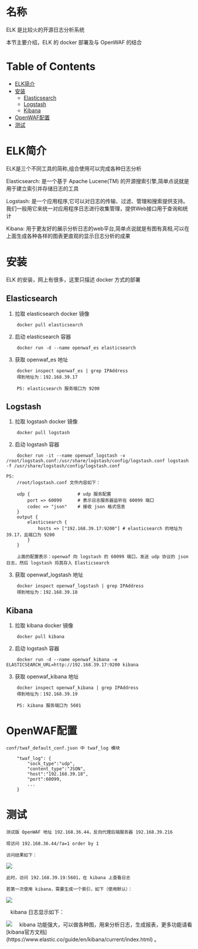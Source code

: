 名称
====

ELK 是比较火的开源日志分析系统

本节主要介绍，ELK 的 docker 部署及与 OpenWAF 的结合

Table of Contents
=================

* [ELK简介](#elk简介)
* [安装](#安装)
    * [Elasticsearch](#elasticsearch)
    * [Logstash](#logstash)
    * [Kibana](#kibana)
* [OpenWAF配置](#openwaf配置)
* [测试](#测试)

ELK简介
=======

ELK是三个不同工具的简称,组合使用可以完成各种日志分析

Elasticsearch: 是一个基于 Apache Lucene(TM) 的开源搜索引擎,简单点说就是用于建立索引并存储日志的工具

Logstash: 是一个应用程序,它可以对日志的传输、过滤、管理和搜索提供支持。我们一般用它来统一对应用程序日志进行收集管理，提供Web接口用于查询和统计

Kibana: 用于更友好的展示分析日志的web平台,简单点说就是有图有真相,可以在上面生成各种各样的图表更直观的显示日志分析的成果


安装
====

ELK 的安装，网上有很多，这里只描述 docker 方式的部署

Elasticsearch
-------------

1. 拉取 elasticsearch docker 镜像  
```
    docker pull elasticsearch  
```

2. 启动 elasticsearch 容器  
```
    docker run -d --name openwaf_es elasticsearch  
```

3. 获取 openwaf_es 地址  
```
    docker inspect openwaf_es | grep IPAddress  
    得到地址为：192.168.39.17
    
    PS: elasticsearch 服务端口为 9200
```

Logstash
--------

1. 拉取 logstash docker 镜像  
```
    docker pull logstash
```

2. 启动 logstash 容器
```
    docker run -it --name openwaf_logstash -v /root/logstash.conf:/usr/share/logstash/config/logstash.conf logstash -f /usr/share/logstash/config/logstash.conf
    
PS:
    /root/logstash.conf 文件内容如下：
    
    udp {                  # udp 服务配置
        port => 60099      # 表示日志服务器监听在 60099 端口
        codec => "json"    # 接收 json 格式信息
    }
    output {
        elasticsearch {
            hosts => ["192.168.39.17:9200"] # elasticsearch 的地址为 39.17，且端口为 9200
        }
    }
    
    上面的配置表示：openwaf 向 logstash 的 60099 端口，发送 udp 协议的 json 日志，然后 logstash 将其存入 Elasticsearch
```

3. 获取 openwaf_logstash 地址  
```
    docker inspect openwaf_logstash | grep IPAddress  
    得到地址为：192.168.39.18
```

Kibana
------

1. 拉取 kibana docker 镜像  
```
    docker pull kibana
```

2. 启动 logstash 容器
```
    docker run -d --name openwaf_kibana -e ELASTICSEARCH_URL=http://192.168.39.17:9200 kibana
```

3. 获取 openwaf_kibana 地址  
```
    docker inspect openwaf_kibana | grep IPAddress  
    得到地址为：192.168.39.19
    
    PS: kibana 服务端口为 5601
```

OpenWAF配置
===========

    conf/twaf_default_conf.json 中 twaf_log 模块
    
```
    "twaf_log": {
        "sock_type":"udp",
        "content_type":"JSON",
        "host":"192.168.39.18",
        "port":60099,
        ...
    }
```


测试
====

    测试版 OpenWAF 地址 192.168.36.44，反向代理后端服务器 192.168.39.216
    
    现访问 192.168.36.44/?a=1 order by 1
    
    访问结果如下：
    
<img src="http://i.imgur.com/BPYPBfB.png">
    
    此时，访问 192.168.39.19:5601，在 kibana 上查看日志
    
    若第一次使用 kibana，需要生成一个索引，如下（使用默认）：
    
<img src="http://i.imgur.com/oH2toG6.png">

    kibana 日志显示如下：
    
<img src="http://i.imgur.com/jzDlUuu.png">
    
    kibana 功能强大，可以做各种图，用来分析日志，生成报表，更多功能请看[kibana官方文档](https://www.elastic.co/guide/en/kibana/current/index.html) 。



